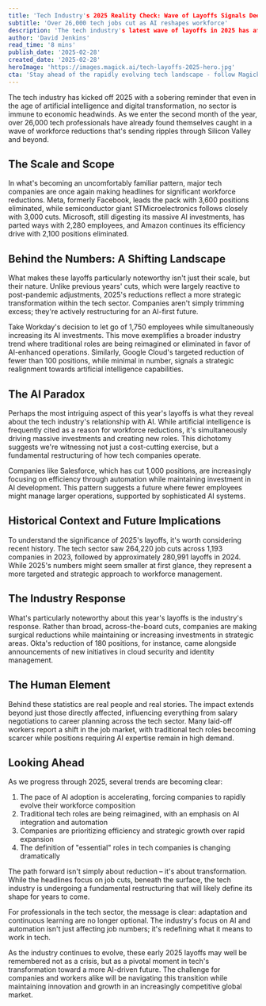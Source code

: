 ```yaml
---
title: 'Tech Industry's 2025 Reality Check: Wave of Layoffs Signals Deeper Transformation'
subtitle: 'Over 26,000 tech jobs cut as AI reshapes workforce'
description: 'The tech industry's latest wave of layoffs in 2025 has affected over 26,000 professionals, with major companies like Meta, Microsoft, and Amazon leading the reductions. Unlike previous years, these cuts reflect a strategic transformation towards AI-first operations rather than mere cost-cutting measures. The trend signals a fundamental shift in how tech companies operate, with traditional roles being reimagined for an AI-driven future.'
author: 'David Jenkins'
read_time: '8 mins'
publish_date: '2025-02-28'
created_date: '2025-02-28'
heroImage: 'https://images.magick.ai/tech-layoffs-2025-hero.jpg'
cta: 'Stay ahead of the rapidly evolving tech landscape - follow MagickAI on LinkedIn for in-depth analysis of industry transformations and AI developments that are reshaping the future of work.'
---
```


The tech industry has kicked off 2025 with a sobering reminder that even in the age of artificial intelligence and digital transformation, no sector is immune to economic headwinds. As we enter the second month of the year, over 26,000 tech professionals have already found themselves caught in a wave of workforce reductions that's sending ripples through Silicon Valley and beyond.

## The Scale and Scope

In what's becoming an uncomfortably familiar pattern, major tech companies are once again making headlines for significant workforce reductions. Meta, formerly Facebook, leads the pack with 3,600 positions eliminated, while semiconductor giant STMicroelectronics follows closely with 3,000 cuts. Microsoft, still digesting its massive AI investments, has parted ways with 2,280 employees, and Amazon continues its efficiency drive with 2,100 positions eliminated.

## Behind the Numbers: A Shifting Landscape

What makes these layoffs particularly noteworthy isn't just their scale, but their nature. Unlike previous years' cuts, which were largely reactive to post-pandemic adjustments, 2025's reductions reflect a more strategic transformation within the tech sector. Companies aren't simply trimming excess; they're actively restructuring for an AI-first future.

Take Workday's decision to let go of 1,750 employees while simultaneously increasing its AI investments. This move exemplifies a broader industry trend where traditional roles are being reimagined or eliminated in favor of AI-enhanced operations. Similarly, Google Cloud's targeted reduction of fewer than 100 positions, while minimal in number, signals a strategic realignment towards artificial intelligence capabilities.

## The AI Paradox

Perhaps the most intriguing aspect of this year's layoffs is what they reveal about the tech industry's relationship with AI. While artificial intelligence is frequently cited as a reason for workforce reductions, it's simultaneously driving massive investments and creating new roles. This dichotomy suggests we're witnessing not just a cost-cutting exercise, but a fundamental restructuring of how tech companies operate.

Companies like Salesforce, which has cut 1,000 positions, are increasingly focusing on efficiency through automation while maintaining investment in AI development. This pattern suggests a future where fewer employees might manage larger operations, supported by sophisticated AI systems.

## Historical Context and Future Implications

To understand the significance of 2025's layoffs, it's worth considering recent history. The tech sector saw 264,220 job cuts across 1,193 companies in 2023, followed by approximately 280,991 layoffs in 2024. While 2025's numbers might seem smaller at first glance, they represent a more targeted and strategic approach to workforce management.

## The Industry Response

What's particularly noteworthy about this year's layoffs is the industry's response. Rather than broad, across-the-board cuts, companies are making surgical reductions while maintaining or increasing investments in strategic areas. Okta's reduction of 180 positions, for instance, came alongside announcements of new initiatives in cloud security and identity management.

## The Human Element

Behind these statistics are real people and real stories. The impact extends beyond just those directly affected, influencing everything from salary negotiations to career planning across the tech sector. Many laid-off workers report a shift in the job market, with traditional tech roles becoming scarcer while positions requiring AI expertise remain in high demand.

## Looking Ahead

As we progress through 2025, several trends are becoming clear:

1. The pace of AI adoption is accelerating, forcing companies to rapidly evolve their workforce composition
2. Traditional tech roles are being reimagined, with an emphasis on AI integration and automation
3. Companies are prioritizing efficiency and strategic growth over rapid expansion
4. The definition of "essential" roles in tech companies is changing dramatically

The path forward isn't simply about reduction – it's about transformation. While the headlines focus on job cuts, beneath the surface, the tech industry is undergoing a fundamental restructuring that will likely define its shape for years to come.

For professionals in the tech sector, the message is clear: adaptation and continuous learning are no longer optional. The industry's focus on AI and automation isn't just affecting job numbers; it's redefining what it means to work in tech.

As the industry continues to evolve, these early 2025 layoffs may well be remembered not as a crisis, but as a pivotal moment in tech's transformation toward a more AI-driven future. The challenge for companies and workers alike will be navigating this transition while maintaining innovation and growth in an increasingly competitive global market.